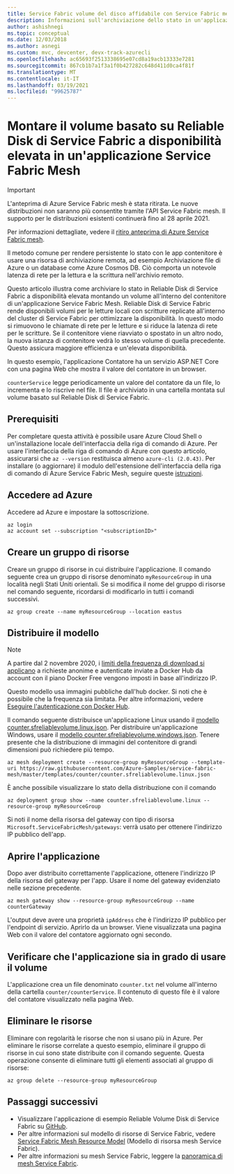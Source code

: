 ```yaml
---
title: Service Fabric volume del disco affidabile con Service Fabric mesh
description: Informazioni sull'archiviazione dello stato in un'applicazione Azure Service Fabric Mesh con il montaggio di un volume basato su Reliable Disk di Service Fabric all'interno del contenitore usando l'interfaccia della riga di comando di Azure.
author: ashishnegi
ms.topic: conceptual
ms.date: 12/03/2018
ms.author: asnegi
ms.custom: mvc, devcenter, devx-track-azurecli
ms.openlocfilehash: ac65693f2513338695e07cd8a19acb13333e7281
ms.sourcegitcommit: 867cb1b7a1f3a1f0b427282c648d411d0ca4f81f
ms.translationtype: MT
ms.contentlocale: it-IT
ms.lasthandoff: 03/19/2021
ms.locfileid: "99625787"
---
```

# <a name="mount-highly-available-service-fabric-reliable-disk-based-volume-in-a-service-fabric-mesh-application"></a>Montare il volume basato su Reliable Disk di Service Fabric a disponibilità elevata in un'applicazione Service Fabric Mesh 

> [!IMPORTANT]
> L'anteprima di Azure Service Fabric mesh è stata ritirata. Le nuove distribuzioni non saranno più consentite tramite l'API Service Fabric mesh. Il supporto per le distribuzioni esistenti continuerà fino al 28 aprile 2021.
> 
> Per informazioni dettagliate, vedere il [ritiro anteprima di Azure Service Fabric mesh](https://azure.microsoft.com/updates/azure-service-fabric-mesh-preview-retirement/).

Il metodo comune per rendere persistente lo stato con le app contenitore è usare una risorsa di archiviazione remota, ad esempio Archiviazione file di Azure o un database come Azure Cosmos DB. Ciò comporta un notevole latenza di rete per la lettura e la scrittura nell'archivio remoto.

Questo articolo illustra come archiviare lo stato in Reliable Disk di Service Fabric a disponibilità elevata montando un volume all'interno del contenitore di un'applicazione Service Fabric Mesh.
Reliable Disk di Service Fabric rende disponibili volumi per le letture locali con scritture replicate all'interno del cluster di Service Fabric per ottimizzare la disponibilità. In questo modo si rimuovono le chiamate di rete per le letture e si riduce la latenza di rete per le scritture. Se il contenitore viene riavviato o spostato in un altro nodo, la nuova istanza di contenitore vedrà lo stesso volume di quella precedente. Questo assicura maggiore efficienza e un'elevata disponibilità.

In questo esempio, l'applicazione Contatore ha un servizio ASP.NET Core con una pagina Web che mostra il valore del contatore in un browser.

`counterService` legge periodicamente un valore del contatore da un file, lo incrementa e lo riscrive nel file. Il file è archiviato in una cartella montata sul volume basato sul Reliable Disk di Service Fabric.

## <a name="prerequisites"></a>Prerequisiti

Per completare questa attività è possibile usare Azure Cloud Shell o un'installazione locale dell'interfaccia della riga di comando di Azure. Per usare l'interfaccia della riga di comando di Azure con questo articolo, assicurarsi che `az --version` restituisca almeno `azure-cli (2.0.43)`.  Per installare (o aggiornare) il modulo dell'estensione dell'interfaccia della riga di comando di Azure Service Fabric Mesh, seguire queste [istruzioni](service-fabric-mesh-howto-setup-cli.md).

## <a name="sign-in-to-azure"></a>Accedere ad Azure

Accedere ad Azure e impostare la sottoscrizione.

```azurecli-interactive
az login
az account set --subscription "<subscriptionID>"
```

## <a name="create-a-resource-group"></a>Creare un gruppo di risorse

Creare un gruppo di risorse in cui distribuire l'applicazione. Il comando seguente crea un gruppo di risorse denominato `myResourceGroup` in una località negli Stati Uniti orientali. Se si modifica il nome del gruppo di risorse nel comando seguente, ricordarsi di modificarlo in tutti i comandi successivi.

```azurecli-interactive
az group create --name myResourceGroup --location eastus
```

## <a name="deploy-the-template"></a>Distribuire il modello

>[!NOTE]
> A partire dal 2 novembre 2020, i [limiti della frequenza di download si applicano](https://docs.docker.com/docker-hub/download-rate-limit/) a richieste anonime e autenticate inviate a Docker Hub da account con il piano Docker Free vengono imposti in base all'indirizzo IP. 
> 
> Questo modello usa immagini pubbliche dall'hub docker. Si noti che è possibile che la frequenza sia limitata. Per altre informazioni, vedere [Eseguire l'autenticazione con Docker Hub](../container-registry/buffer-gate-public-content.md#authenticate-with-docker-hub).

Il comando seguente distribuisce un'applicazione Linux usando il [modello counter.sfreliablevolume.linux.json](https://github.com/Azure-Samples/service-fabric-mesh/blob/master/templates/counter/counter.sfreliablevolume.linux.json). Per distribuire un'applicazione Windows, usare il [modello counter.sfreliablevolume.windows.json](https://github.com/Azure-Samples/service-fabric-mesh/blob/master/templates/counter/counter.sfreliablevolume.windows.json). Tenere presente che la distribuzione di immagini del contenitore di grandi dimensioni può richiedere più tempo.

```azurecli-interactive
az mesh deployment create --resource-group myResourceGroup --template-uri https://raw.githubusercontent.com/Azure-Samples/service-fabric-mesh/master/templates/counter/counter.sfreliablevolume.linux.json
```

È anche possibile visualizzare lo stato della distribuzione con il comando

```azurecli-interactive
az deployment group show --name counter.sfreliablevolume.linux --resource-group myResourceGroup
```

Si noti il nome della risorsa del gateway con tipo di risorsa `Microsoft.ServiceFabricMesh/gateways`: verrà usato per ottenere l'indirizzo IP pubblico dell'app.

## <a name="open-the-application"></a>Aprire l'applicazione

Dopo aver distribuito correttamente l'applicazione, ottenere l'indirizzo IP della risorsa del gateway per l'app. Usare il nome del gateway evidenziato nelle sezione precedente.
```azurecli-interactive
az mesh gateway show --resource-group myResourceGroup --name counterGateway
```

L'output deve avere una proprietà `ipAddress` che è l'indirizzo IP pubblico per l'endpoint di servizio. Aprirlo da un browser. Viene visualizzata una pagina Web con il valore del contatore aggiornato ogni secondo.

## <a name="verify-that-the-application-is-able-to-use-the-volume"></a>Verificare che l'applicazione sia in grado di usare il volume

L'applicazione crea un file denominato `counter.txt` nel volume all'interno della cartella `counter/counterService`. Il contenuto di questo file è il valore del contatore visualizzato nella pagina Web.

## <a name="delete-the-resources"></a>Eliminare le risorse

Eliminare con regolarità le risorse che non si usano più in Azure. Per eliminare le risorse correlate a questo esempio, eliminare il gruppo di risorse in cui sono state distribuite con il comando seguente. Questa operazione consente di eliminare tutti gli elementi associati al gruppo di risorse:

```azurecli-interactive
az group delete --resource-group myResourceGroup
```

## <a name="next-steps"></a>Passaggi successivi

- Visualizzare l'applicazione di esempio Reliable Volume Disk di Service Fabric su [GitHub](https://github.com/Azure-Samples/service-fabric-mesh/tree/master/src/counter).
- Per altre informazioni sul modello di risorse di Service Fabric, vedere [Service Fabric Mesh Resource Model](service-fabric-mesh-service-fabric-resources.md) (Modello di risorsa mesh Service Fabric).
- Per altre informazioni su mesh Service Fabric, leggere la [panoramica di mesh Service Fabric](service-fabric-mesh-overview.md).